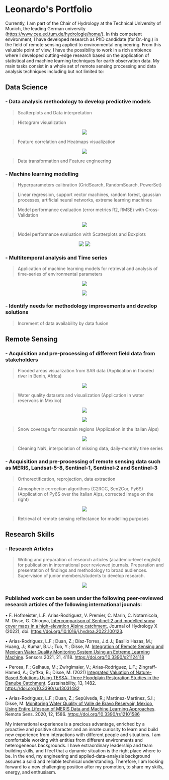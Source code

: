 # Leonardo's Portfolio

Currently, I am part of the Chair of Hydrology at the Technical University of Munich, the leading German university (https://www.cee.ed.tum.de/hydrologie/home/). In this competent environment, I have developed research as PhD candidate (for Dr.-Ing.) in the field of remote sensing applied to environmental engineering. From this valuable point of view, I have the possibility to work in a rich ambience where I developed cutting-edge research based on the application of statistical and machine learning techniques for earth observation data. My main tasks consist in a whole set of remote sensing processing and data analysis techniques including but not limited to:

## Data Science

### **- Data analysis methodology to develop predictive models**
> Scatterplots and Data interpretation

> Histogram visualization

<p align="center">
    <img src="https://github.com/LeonardoArias27/leonardo_portfolio/blob/main/Images/Histo_01.PNG"/>
    </p>

> Feature correlation and Heatmaps visualization

<p align="center">
    <img src="https://github.com/LeonardoArias27/leonardo_portfolio/blob/main/Images/Heat_01.PNG"/>
    </p>

> Data transformation and Feature engineering

### **- Machine learning modelling**
> Hyperparameters calibration (GridSearch, RandomSearch, PowerSet)

> Linear regression, support vector machines, random forest, gaussian processes, artificial neural networks, extreme learning machines

> Model performance evaluation (error metrics R2, RMSE) with Cross-Validation

<p align="center">
    <img src="https://github.com/LeonardoArias27/leonardo_portfolio/blob/main/Images/R2_02.PNG"/>
    </p>
 
> Model performance evaluation with Scatterplots and Boxplots 

<p align="center">
    <img src="https://github.com/LeonardoArias27/leonardo_portfolio/blob/main/Images/Scatter_01.PNG"/>
    <img src="https://github.com/LeonardoArias27/leonardo_portfolio/blob/main/Images/Box_01.PNG"/>
    </p>
    
### **- Multitemporal analysis and Time series**
> Application of machine learning models for retrieval and analysis of time-series of environmental parameters
<p align="center">
    <img src="https://github.com/LeonardoArias27/leonardo_portfolio/blob/main/Images/Temp_01.PNG"/>
    </p>
<p align="center">
    <img src="https://github.com/LeonardoArias27/leonardo_portfolio/blob/main/Images/Temp_02.PNG"/>
    </p>


### **- Identify needs for methodology improvements and develop solutions**
> Increment of data availability by data fusion

## Remote Sensing 

### **- Acquisition and pre-processing of different field data from stakeholders** 
> Flooded areas visualization from SAR data (Application in flooded river in Benin, Africa)
<p align="center">
        <img src="https://github.com/LeonardoArias27/leonardo_portfolio/blob/main/Images/Flood_1.PNG"/>
</p>

> Water quality datasets and visualization (Application in water reservoirs in Mexico)
<p align="center">
    <img src="https://github.com/LeonardoArias27/leonardo_portfolio/blob/main/Images/Water_2.PNG"/>
    </p>
<p align="center">
    <img src="https://github.com/LeonardoArias27/leonardo_portfolio/blob/main/Images/Water_3.PNG"/>
    </p>

> Snow coverage for mountain regions (Application in the Italian Alps)
<p align="center">
    <img src="https://github.com/LeonardoArias27/leonardo_portfolio/blob/main/Images/Snow_12.PNG"/>
    </p>

> Cleaning NaN, interpolation of missing data, daily-monthly time series

### **- Acquisition and pre-processing of remote sensing data such as MERIS, Landsat-5-8, Sentinel-1, Sentinel-2 and Sentinel-3**
> Orthorectification, reprojection, data extraction

> Atmospheric correction algorithms (C2RCC, Sen2Cor, Py6S) (Application of Py6S over the Italian Alps, corrected image on the right)
<p align="center">
    <img src="https://github.com/LeonardoArias27/leonardo_portfolio/blob/main/Images/AC_01.png"/>
    </p>

> Retrieval of remote sensing reflectance for modelling purposes

## Research Skills

### **- Research Articles**
> Writing and preparation of research articles (academic-level english) for publication in international peer reviewed journals. Preparation and presentation of findings and methodology to broad audiences. Supervision of junior members/students to develop research.
<p align="center">
        <img src="https://github.com/LeonardoArias27/leonardo_portfolio/blob/main/Images/Pub_04.PNG"/>
</p>

### **Published work can be seen under the following peer-reviewed research articles of the following international jounals:**

• F. Hofmeister, L.F. Arias-Rodriguez, V. Premier, C. Marin, C. Notarnicola, M. Disse, G. Chiogna, [Intercomparison of Sentinel-2 and modelled snow cover maps in a high-elevation Alpine catchment](https://github.com/LeonardoArias27/leonardo_portfolio/blob/main/Publications/hydrology_1-s2.0-S2589915522000050-main.pdf), Journal of Hydrology X (2022), doi: https://doi.org/10.1016/j.hydroa.2022.100123.

• Arias-Rodriguez, L.F.; Duan, Z.; Díaz-Torres, J.d.J.; Basilio Hazas, M.; Huang, J.; Kumar, B.U.; Tuo, Y.; Disse, M. [Integration of Remote Sensing and Mexican Water Quality Monitoring System Using an Extreme Learning Machine](https://github.com/LeonardoArias27/leonardo_portfolio/blob/main/Publications/sensors-21-04118_2.pdf). Sensors 2021, 21, 4118. https://doi.org/10.3390/s21124118

• Perosa, F.; Gelhaus, M.; Zwirglmaier, V.; Arias-Rodriguez, L.F.; Zingraff-Hamed, A.; Cyffka, B.; Disse, M. (2021) [Integrated Valuation of Nature-Based Solutions Using TESSA: Three Floodplain Restoration Studies in the Danube Catchment](https://github.com/LeonardoArias27/leonardo_portfolio/blob/main/Publications/sustainability-13-01482.pdf). Sustainability, 13, 1482. https://doi.org/10.3390/su13031482

• Arias-Rodriguez, L.F.; Duan, Z.; Sepúlveda, R.; Martinez-Martinez, S.I.; Disse, M. [Monitoring Water Quality of Valle de Bravo Reservoir, Mexico, Using Entire Lifespan of MERIS Data and Machine Learning Approaches](https://github.com/LeonardoArias27/leonardo_portfolio/blob/main/Publications/remotesensing-12-01586-v2.pdf). Remote Sens. 2020, 12, 1586. https://doi.org/10.3390/rs12101586

My international experience is a precious advantage, enriched by a proactive and positive character and an innate curiosity to learn and build new experience from interactions with different people and situations. I am comfortable working with entities from different environments and heterogeneous backgrounds. I have extraordinary leadership and team building skills, and I feel that a dynamic situation is the right place where to be. In the end, my engineering and applied-data-analysis background assures a solid and reliable technical understanding. Therefore, I am looking forward to a new challenging position after my promotion, to share my skills, energy, and enthusiasm.
